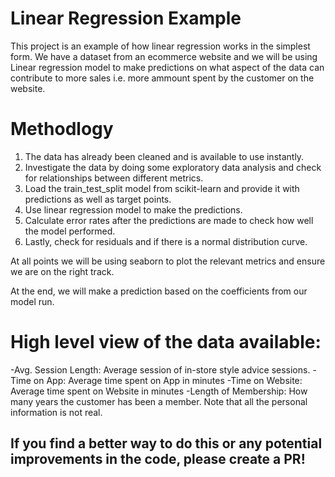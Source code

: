 # Linear Regression Example 
This project is an example of how linear regression works in the simplest form. We have a dataset from an ecommerce website and we will be using 
Linear regression model to make predictions on what aspect of the data can contribute to more sales i.e. more ammount spent by the customer 
on the website. 

# Methodlogy 
1. The data has already been cleaned and is available to use instantly. 
2. Investigate the data by doing some exploratory data analysis and check for relationships between different metrics. 
3. Load the train_test_split model from scikit-learn and provide it with predictions as well as target points. 
4. Use linear regression model to make the predictions. 
5. Calculate error rates after the predictions are made to check how well the model performed. 
6. Lastly, check for residuals and if there is a normal distribution curve. 


At all points we will be using seaborn to plot the relevant metrics and ensure we are on the right track. 

At the end, we will make a prediction based on the coefficients from our model run. 

# High level view of the data available:
-Avg. Session Length: Average session of in-store style advice sessions.
-Time on App: Average time spent on App in minutes
-Time on Website: Average time spent on Website in minutes
-Length of Membership: How many years the customer has been a member. Note that all the personal information is not real.

## If you find a better way to do this or any potential improvements in the code, please create a PR!